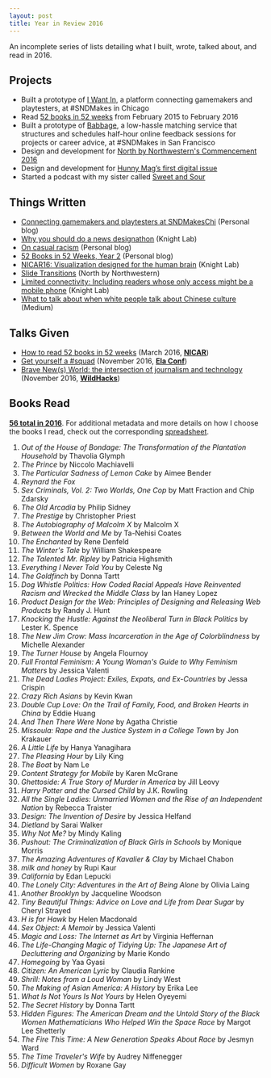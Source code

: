 ```yaml
---
layout: post
title: Year in Review 2016
---
```


An incomplete series of lists detailing what I built, wrote, talked about, and read in 2016.

## Projects
- Built a prototype of [I Want In](https://iwantingames.herokuapp.com/), a platform connecting gamemakers and playtesters, at #SNDMakes in Chicago
- Read [52 books in 52 weeks](https://www.goodreads.com/review/list/5789743?shelf=52-books-in-52-weeks-2015) from February 2015 to February 2016
- Built a prototype of [Babbage](http://babbage-sndmakes.herokuapp.com/), a low-hassle matching service that structures and schedules half-hour online feedback sessions for projects or career advice, at #SNDMakes in San Francisco
- Design and development for [North by Northwestern's Commencement 2016](http://apps.northbynorthwestern.com/commencement/2016/)
- Design and development for [Hunny Mag’s first digital issue](http://hunnymag.github.io/)
- Started a podcast with my sister called [Sweet and Sour](http://sweetandsour.fm/)

## Things Written
- [Connecting gamemakers and playtesters at SNDMakesChi](http://nicolezhu.github.io/sndmakeschi-iwantin/) (Personal blog)
- [Why you should do a news designathon](https://medium.com/learning-journalism-tech/why-you-should-do-sndmakes-45b017f6fd4c#.8pcwovx95) (Knight Lab)
- [On casual racism](http://nicolezhu.github.io/on-casual-racism/) (Personal blog)
- [52 Books in 52 Weeks, Year 2](http://nicolezhu.github.io/52-books-in-52-weeks-year2/) (Personal blog)
- [NICAR16: Visualization designed for the human brain](http://knightlab.northwestern.edu/2016/03/12/nicar16-dont-make-me-think-visualization-designed-for-the-human-brain/) (Knight Lab)
- [Slide Transitions](http://apps.northbynorthwestern.com/commencement/2016/story/nicole-zhu/) (North by Northwestern)
- [Limited connectivity: Including readers whose only access might be a mobile phone](http://knightlab.northwestern.edu/2016/06/20/limited-connectivity-including-readers-whose-only-access-might-be-a-mobile-phone/) (Knight Lab)
- [What to talk about when white people talk about Chinese culture](https://medium.com/@nz/what-to-talk-about-when-white-people-talk-about-chinese-culture-39c6878a137d#.5db0veri2) (Medium)

## Talks Given
- [How to read 52 books in 52 weeks](https://www.youtube.com/watch?v=QyCg8SwRAi8) (March 2016, **[NICAR](http://ire.org/nicar/)**)
- [Get yourself a #squad](https://docs.google.com/presentation/d/1idrxZ0t1M-t5rPam9mogcQ00mzcgOXoAHpJJXdlnPFc/edit?usp=sharing) (November 2016, **[Ela Conf](http://elaconf.com/)**)
- [Brave New(s) World: the intersection of journalism and technology](https://docs.google.com/presentation/d/1yEz_cr2zdLjef8MvRsohEhW7yZHw7QPjLHhqb5NqH9M/edit?usp=sharing) (November 2016, **[WildHacks](http://wildhacks.org/)**)

## Books Read

**[56 total in 2016](https://www.goodreads.com/challenges/3890-2016-reading-challenge)**. For additional metadata and more details on how I choose the books I read, check out the corresponding [spreadsheet](https://docs.google.com/spreadsheets/d/1JTrkx_8jeIJ_Q3vwwppr4_n9XULfNeD0Rt7ccMktums/edit?usp=sharing).

1. *Out of the House of Bondage: The Transformation of the Plantation Household* by Thavolia Glymph
2. *The Prince* by Niccolo Machiavelli
3. *The Particular Sadness of Lemon Cake* by Aimee Bender
4. *Reynard the Fox*
5. *Sex Criminals, Vol. 2: Two Worlds, One Cop* by Matt Fraction and Chip Zdarsky
6. *The Old Arcadia* by Philip Sidney
7. *The Prestige* by Christopher Priest
8. *The Autobiography of Malcolm X* by Malcolm X
9. *Between the World and Me* by Ta-Nehisi Coates
10. *The Enchanted* by Rene Denfeld
11. *The Winter's Tale* by William Shakespeare
12. *The Talented Mr. Ripley* by Patricia Highsmith
13. *Everything I Never Told You* by Celeste Ng
14. *The Goldfinch* by Donna Tartt
15. *Dog Whistle Politics: How Coded Racial Appeals Have Reinvented Racism and Wrecked the Middle Class* by Ian Haney Lopez
16. *Product Design for the Web: Principles of Designing and Releasing Web Products* by Randy J. Hunt
17. *Knocking the Hustle: Against the Neoliberal Turn in Black Politics* by Lester K. Spence
18. *The New Jim Crow: Mass Incarceration in the Age of Colorblindness* by Michelle Alexander
19. *The Turner House* by Angela Flournoy
20. *Full Frontal Feminism: A Young Woman's Guide to Why Feminism Matters* by Jessica Valenti
21. *The Dead Ladies Project: Exiles, Expats, and Ex-Countries* by Jessa Crispin
22. *Crazy Rich Asians* by Kevin Kwan
23. *Double Cup Love: On the Trail of Family, Food, and Broken Hearts in China* by Eddie Huang
24. *And Then There Were None* by Agatha Christie
25. *Missoula: Rape and the Justice System in a College Town* by Jon Krakauer
26. *A Little Life* by Hanya Yanagihara
27. *The Pleasing Hour* by Lily King
28. *The Boat* by Nam Le
29. *Content Strategy for Mobile* by Karen McGrane
30. *Ghettoside: A True Story of Murder in America* by Jill Leovy
31. *Harry Potter and the Cursed Child* by J.K. Rowling
32. *All the Single Ladies: Unmarried Women and the Rise of an Independent Nation* by Rebecca Traister
33. *Design: The Invention of Desire* by Jessica Helfand
34. *Dietland* by Sarai Walker
35. *Why Not Me?* by Mindy Kaling
36. *Pushout: The Criminalization of Black Girls in Schools* by Monique Morris
37. *The Amazing Adventures of Kavalier & Clay* by Michael Chabon
38. *milk and honey* by Rupi Kaur
39. *California* by Edan Lepucki
40. *The Lonely City: Adventures in the Art of Being Alone* by Olivia Laing
41. *Another Brooklyn* by Jacqueline Woodson
42. *Tiny Beautiful Things: Advice on Love and Life from Dear Sugar* by Cheryl Strayed
43. *H is for Hawk* by Helen Macdonald
44. *Sex Object: A Memoir* by Jessica Valenti
45. *Magic and Loss: The Internet as Art* by Virginia Heffernan
46. *The Life-Changing Magic of Tidying Up: The Japanese Art of Decluttering and Organizing* by Marie Kondo
47. *Homegoing* by Yaa Gyasi
48. *Citizen: An American Lyric* by Claudia Rankine
49. *Shrill: Notes from a Loud Woman* by Lindy West
50. *The Making of Asian America: A History* by Erika Lee
51. *What Is Not Yours Is Not Yours* by Helen Oyeyemi
52. *The Secret History* by Donna Tartt
53. *Hidden Figures: The American Dream and the Untold Story of the Black Women Mathematicians Who Helped Win the Space Race* by Margot Lee Shetterly
54. *The Fire This Time: A New Generation Speaks About Race* by Jesmyn Ward
55. *The Time Traveler's Wife* by Audrey Niffenegger
56. *Difficult Women* by Roxane Gay